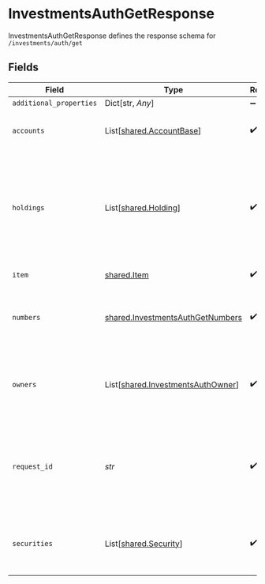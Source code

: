 # InvestmentsAuthGetResponse

InvestmentsAuthGetResponse defines the response schema for `/investments/auth/get`


## Fields

| Field                                                                                                                                                      | Type                                                                                                                                                       | Required                                                                                                                                                   | Description                                                                                                                                                |
| ---------------------------------------------------------------------------------------------------------------------------------------------------------- | ---------------------------------------------------------------------------------------------------------------------------------------------------------- | ---------------------------------------------------------------------------------------------------------------------------------------------------------- | ---------------------------------------------------------------------------------------------------------------------------------------------------------- |
| `additional_properties`                                                                                                                                    | Dict[str, *Any*]                                                                                                                                           | :heavy_minus_sign:                                                                                                                                         | N/A                                                                                                                                                        |
| `accounts`                                                                                                                                                 | List[[shared.AccountBase](../../models/shared/accountbase.md)]                                                                                             | :heavy_check_mark:                                                                                                                                         | The accounts for which data is being retrieved                                                                                                             |
| `holdings`                                                                                                                                                 | List[[shared.Holding](../../models/shared/holding.md)]                                                                                                     | :heavy_check_mark:                                                                                                                                         | The holdings belonging to investment accounts associated with the Item. Details of the securities in the holdings are provided in the `securities` field.  |
| `item`                                                                                                                                                     | [shared.Item](../../models/shared/item.md)                                                                                                                 | :heavy_check_mark:                                                                                                                                         | Metadata about the Item.                                                                                                                                   |
| `numbers`                                                                                                                                                  | [shared.InvestmentsAuthGetNumbers](../../models/shared/investmentsauthgetnumbers.md)                                                                       | :heavy_check_mark:                                                                                                                                         | Identifying information for transferring holdings to an investments account.                                                                               |
| `owners`                                                                                                                                                   | List[[shared.InvestmentsAuthOwner](../../models/shared/investmentsauthowner.md)]                                                                           | :heavy_check_mark:                                                                                                                                         | Information about the account owners for the accounts associated with the Item.                                                                            |
| `request_id`                                                                                                                                               | *str*                                                                                                                                                      | :heavy_check_mark:                                                                                                                                         | A unique identifier for the request, which can be used for troubleshooting. This identifier, like all Plaid identifiers, is case sensitive.                |
| `securities`                                                                                                                                               | List[[shared.Security](../../models/shared/security.md)]                                                                                                   | :heavy_check_mark:                                                                                                                                         | Objects describing the securities held in the accounts associated with the Item.                                                                           |